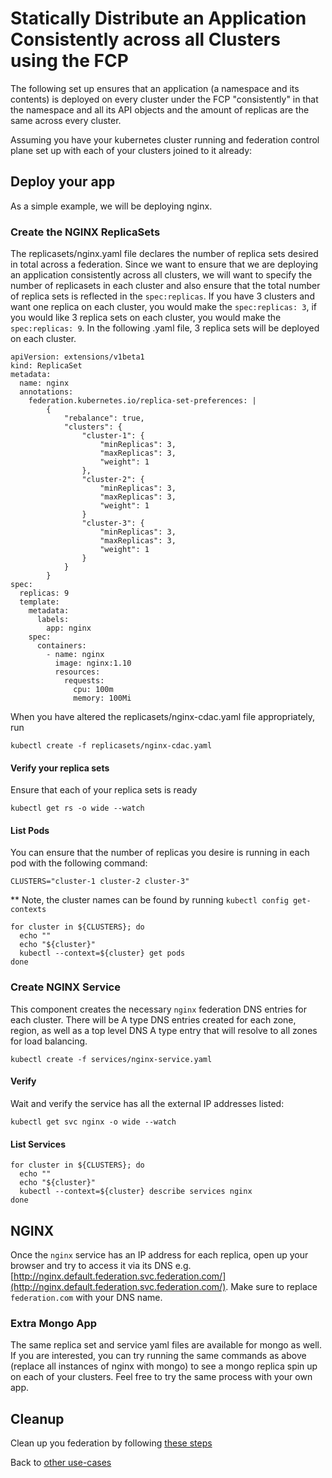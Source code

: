 # Statically Distribute an Application Consistently across all Clusters using the FCP

The following set up ensures that an application (a namespace and its contents) is deployed on every cluster under the FCP "consistently" in that the namespace and all its API objects and the amount of replicas are the same across every cluster.

Assuming you have your kubernetes cluster running and federation control plane set up with each of your clusters joined to it already:

## Deploy your app

As a simple example, we will be deploying nginx.

### Create the NGINX ReplicaSets

The replicasets/nginx.yaml file declares the number of replica sets desired in total across a federation. Since we want to ensure that we are deploying an application consistently across all clusters, we will want to specify the number of replicasets in each cluster and also ensure that the total number of replica sets is reflected in the `spec:replicas`. If you have 3 clusters and want one replica on each cluster, you would make the `spec:replicas: 3`, if you would like 3 replica sets on each cluster, you would make the `spec:replicas: 9`. In the following .yaml file, 3 replica sets will be deployed on each cluster.

```
apiVersion: extensions/v1beta1
kind: ReplicaSet
metadata:
  name: nginx
  annotations:
    federation.kubernetes.io/replica-set-preferences: |
        {
            "rebalance": true,
            "clusters": {
                "cluster-1": {
                    "minReplicas": 3,
                    "maxReplicas": 3,
                    "weight": 1
                },
                "cluster-2": {
                    "minReplicas": 3,
                    "maxReplicas": 3,
                    "weight": 1
                }
                "cluster-3": {
                    "minReplicas": 3,
                    "maxReplicas": 3,
                    "weight": 1
                }
            }
        }
spec:
  replicas: 9
  template:
    metadata:
      labels:
        app: nginx
    spec:
      containers:
        - name: nginx
          image: nginx:1.10
          resources:
            requests:
              cpu: 100m
              memory: 100Mi

```
When you have altered the replicasets/nginx-cdac.yaml file appropriately, run

```
kubectl create -f replicasets/nginx-cdac.yaml
```

#### Verify your replica sets

Ensure that each of your replica sets is ready
 
```
kubectl get rs -o wide --watch
```

#### List Pods

You can ensure that the number of replicas you desire is running in each pod with the following command:

```
CLUSTERS="cluster-1 cluster-2 cluster-3"
```
** Note, the cluster names can be found by running `kubectl config get-contexts`

```
for cluster in ${CLUSTERS}; do
  echo ""
  echo "${cluster}"
  kubectl --context=${cluster} get pods
done
```

### Create NGINX Service

This component creates the necessary `nginx` federation DNS entries for each cluster. There will be A type DNS entries created for each zone, region, as well as a top level DNS A type entry that will resolve to all zones for load balancing.

```
kubectl create -f services/nginx-service.yaml
```

#### Verify

Wait and verify the service has all the external IP addresses listed:

```
kubectl get svc nginx -o wide --watch
```
#### List Services

```
for cluster in ${CLUSTERS}; do
  echo ""
  echo "${cluster}"
  kubectl --context=${cluster} describe services nginx
done
```

## NGINX

Once the `nginx` service has an IP address for each replica, open up your browser and try to access it via its
DNS e.g. [http://nginx.default.federation.svc.federation.com/](http://nginx.default.federation.svc.federation.com/). Make sure to replace `federation.com` with your DNS name.

### Extra Mongo App

The same replica set and service yaml files are available for mongo as well. If you are interested, you can try running the same commands as above (replace all instances of nginx with mongo) to see a mongo replica spin up on each of your clusters. Feel free to try the same process with your own app.

## Cleanup

Clean up you federation by following [these steps](./cleanup.md)

Back to [other use-cases](../README.md#multi-cluster-use-cases-1)

